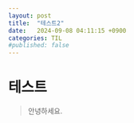 ```yaml
---
layout: post
title:  "테스트2"
date:   2024-09-08 04:11:15 +0900
categories: TIL
#published: false
---
```


# 테스트
> 안녕하세요.
